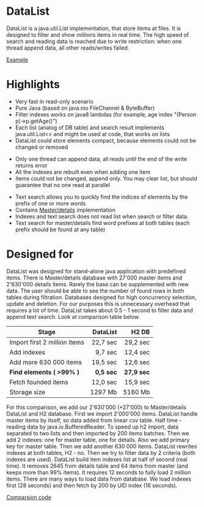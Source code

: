 # DataList
DataList is a java.util.List implementation, that store items at files.
It is designed to filter and show millions items in real time.
The high speed of search and reading data is reached due to write restriction: when one thread append data, all other reads/writes failed.

[Example](src/examples/DataListExample.java)

# Highlights
+ Very fast in read-only scenario
+ Pure Java (based on java.nio FileChannel & ByteBuffer)
+ Filter indexes works on java8 lambdas (for example, age index "(Person p)->p.getAge()")
+ Each list (analog of DB table) and search result implements java.util.List<> and might be used at code, that works on lists
+ DataList could store elements compact, because elements could not be changed or removed
- Only one thread can append data, all reads until the end of the write returns error
- All the indexes are rebuilt even when adding one item
- Items could not be changed, append only. You may clear list, but should guarantee that no one read at parallel
+ Text search allows you to quickly find the indices of elements by the prefix of one or more words
+ Contains [Master/details](https://en.wikipedia.org/wiki/Master%E2%80%93detail_interface) implementation
+ Indexes and text search does not read list when search or filter data.
+ Text search for master/details find word prefixes at both tables (each prefix should be found at any table)

# Designed for
DataList was designed for stand-alone java application with predefined items. There is Master/details database with 27'000 master items and 2'630'000 details items. Rarely the base can be supplemented with new data. The user should be able to see the number of found rows in both tables during filtration.
Databases designed for high concurrency selection, update and deletion. For our purposes this is unnecessary overhead that requires a lot of time.
DataList takes about 0.5 - 1 second to filter data and append text search. Look at comparison table below.

|     Stage                    | DataList  |  H2 DB     |
| ---------------------------- | ---------:| ----------:|
| Import first 2 million items | 22,7 sec  |  29,2 sec  |
| Add indexes                  |  9,7 sec  |  12,4 sec  |
| Add more 630 000 items       | 19,5 sec  |  12,6 sec  |
| **Find elements ( >99% )**   |**0,5 sec**|**27,9 sec**|
| Fetch founded items          | 12,0 sec  |  15,9 sec  |
| Storage size                 |  1297 Mb  |   5160 Mb  |

For this comparison, we add our 2'630'000 (+27'000) to Master/details DataList and H2 database.
First we import 2'000'000 items. DataList handle master items by itself, so data added from linear csv table. Half time - reading data by java.io.BufferedReader. To speed up h2 import, data separated to two lists and then imported by 200 items batches. Then we add 2 indexes: one for master table, one for details. Also we add primary key for master table.
Then we add another 630 000 items. DataList rewrites indexes at both tables, H2 - no.
Then we try to filter data by 2 criteria (both indexes are used). DataList build item indexes list at half of second (real time). It removes 2645 from details table and 64 items from master (and keeps more than 99% items). It requires 12 seconds to fully load 2 million items.
There are many ways to load data from database. We load indexes first (28 seconds) and then fetch by 200 by UID index (16 seconds).

[Comparsion code](src/examples/speed)